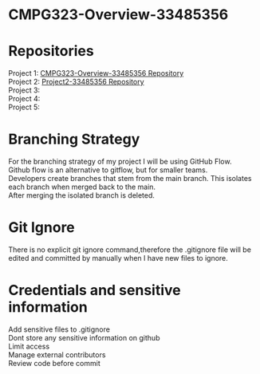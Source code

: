 # CMPG323-Overview-33485356
# Repositories 
Project 1: <a href="https://github.com/AndrewMurray1507/CMPG323-Overview-33485356">CMPG323-Overview-33485356 Repository</a>   <br>
Project 2: <a href="https://github.com/AndrewMurray1507/CMPG-323-Project-2--33485356"> Project2-33485356 Repository</a> <br>
Project 3:  <br>
Project 4:  <br>
Project 5:  <br>

# Branching Strategy
For the branching strategy of my project I will be using GitHub Flow.<br>
Github flow is an alternative to gitflow, but for smaller teams. <br>
Developers create branches that stem from the main branch. This isolates each branch when merged back to the main.<br>
After merging the isolated branch is deleted.

# Git Ignore
There is no explicit git ignore command,therefore the .gitignore file will be edited and committed by manually when I have new files to ignore.

# Credentials and sensitive information
 Add sensitive files to .gitignore <br>
 Dont store any sensitive information on github <br>
 Limit access <br>
 Manage external contributors <br>
 Review code before commit <br>
 
